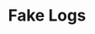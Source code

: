---
layout: prop
title: Fake Logs
categories: set-pieces
images: ["assets/set-pieces/fake-logs/Fake logs.JPG"]
desc: null
---